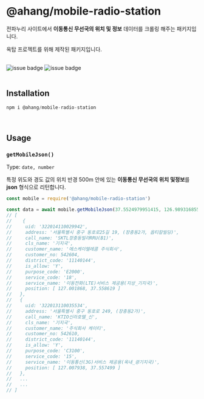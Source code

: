 # @ahang/mobile-radio-station

전파누리 사이트에서 **이동통신 무선국의 위치 및 정보** 데이터를 크롤링 해주는 패키지입니다.

옥탑 프로젝트를 위해 제작된 패키지입니다.
<br />
<br />


![issue badge](https://img.shields.io/badge/puppeteer-8.0.0-red)   ![issue badge](https://img.shields.io/badge/cheerio-1.0.0-orange)
<br />
<br />


## Installation

```javascript
npm i @ahang/mobile-radio-station
```
<br />

## Usage

### `getMobileJson()`

Type: `date, number`

특정 위도와 경도 값의 위치 반경 500m 안에 있는 **이동통신 무선국의 위치 및정보**를 **json** 형식으로 리턴합니다.

```javascript
const mobile = require('@ahang/mobile-radio-station')

const data = await mobile.getMobileJson(37.5524979951415, 126.989316855952)
// [
//    {
//     uid: '322014110029942',
//     address: '서울특별시 중구 동호로25길 19, (장충동2가, 옵티칼빌딩)',
//     call_name: 'SKTL장충동빌라RRU(B1)',
//     cls_name: '기지국',
//     customer_name: '에스케이텔레콤 주식회사',
//     customer_no: 542604,
//     district_code: '11140144',
//     is_allow: 'Y',
//     purpose_code: 'E2000',
//     service_code: '18',
//     service_name: '이동전화(LTE)서비스 제공용(지상_기지국)',
//     position: [ 127.001868, 37.558619 ]
//   },
//   {
//     uid: '322013110035534',
//     address: '서울특별시 중구 동호로 249, (장충동2가)',
//     call_name: 'KTIO신라호텔_신',
//     cls_name: '기지국',
//     customer_name: '주식회사 케이티',
//     customer_no: 542610,
//     district_code: '11140144',
//     is_allow: 'Y',
//     purpose_code: 'C3100',
//     service_code: '15',
//     service_name: '이동통신(3G)서비스 제공용(옥내_광기지국)',
//     position: [ 127.007938, 37.557499 ]
//   },
//   ...
//   ...
// ]
```




